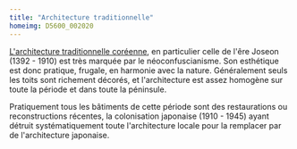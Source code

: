 ```yaml
---
title: "Architecture traditionnelle"
homeimg: D5600_002020
---
```

[L'architecture traditionnelle coréenne](https://fr.wikipedia.org/wiki/Architecture_coréenne), en particulier celle de
l'êre Joseon (1392 - 1910) est très marquée par le néoconfuscianisme. Son esthétique est donc pratique, frugale, en
harmonie avec la nature. Généralement seuls les toits sont richement décorés, et l'architecture est assez homogène sur
toute la période et dans toute la péninsule.

Pratiquement tous les bâtiments de cette période sont des restaurations ou reconstructions récentes, la colonisation
japonaise (1910 - 1945) ayant détruit systématiquement toute l'architecture locale pour la remplacer par de
l'architecture japonaise.